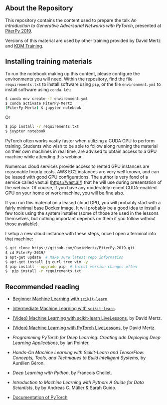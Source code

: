 ## About the Repository

This repository contains the content used to prepare the talk *An introduction to 
Generative Adversarial Networks with PyTorch*, presented at 
[PiterPy 2019](https://piterpy.com/).

Versions of this material are used by other training provided by David Mertz 
and [KDM Training](http://kdm.training).

## Installing training materials

To run the notebook making up this content, please configure the environments 
you will need.  Within the repository, find the file `requirements.txt`
to install software using `pip`, or the file `environment.yml` to
install software using `conda`.  I.e.:

```bash
$ conda env create -f environment.yml
$ conda activate PiterPy-Mertz
(PiterPy-Mertz) $ jupyter notebook 
```

Or

```bash
$ pip install -r requirements.txt
$ juypter notebook 
```

PyTorch often works vastly faster when utilizing a CUDA GPU to
perform training.  Students who wish to be able to follow along
running the material on their own machines in real time, are advised
to obtain access to a GPU machine while attending this webinar.
 
Numerous cloud services provide access to rented GPU instances are
reasonable hourly costs.  AWS EC2 instances are very well known, and
can be leased with good GPU configurations.  The author is very fond
of a service called vast.ai (https://vast.ai/) that he will use
during presentation of the webinar.   Of course, if you have any
moderately recent CUDA-enabled GPU on your home or work machine, you
will be fine also.

If you run this material on a leased cloud GPU, you will probably
start with a fairly minimal base Docker image.  It will probably be
a good idea to install a few tools using the system installer (some
of those are used in the lessons themselves, but nothing important
depends on them if you follow without those available).

I setup a new cloud instance with these steps, once I open a
terminal into that machine:

```bash
$ git clone https://github.com/DavidMertz/PiterPy-2019.git
$ cd PiterPy-2019/
$ apt-get update  # Make sure latest repo information
$ apt-get install jq curl tree vim -y
$ pip install --upgrade pip  # latest version changes often
$  pip install -r requirements.txt
```

## Recommended reading

* [Beginner Machine Learning with `scikit-learn`](https://github.com/DavidMertz/ML-Live-Beginner).

* [Intermediate Machine Learning with `scikit-learn`](https://github.com/DavidMertz/ML-Live-Intermediate).

* [(Video) Machine Learning with scikit-learn LiveLessons](https://www.oreilly.com/library/view/machine-learning-with/9780135474198/), by David Mertz.

* [(Video) Machine Learning with PyTorch LiveLessons](https://www.oreilly.com/library/view/TODO), by David Mertz.

* _Programming PyTorch for Deep Learning: Creating adn Deploying Deep Learning Applications_, by Ian Pointer.

* _Hands-On Machine Learning with Scikit-Learn and TensorFlow: Concepts, Tools, and Techniques to Build Intelligent Systems_, by Aurélien Géron.

* _Deep Learning with Python_, by Francois Chollet.

* _Introduction to Machine Learning with Python: A Guide for Data Scientists_, by by Andreas C. Müller & Sarah Guido.

* [Documentation of PyTorch](https://pytorch.org/docs/stable/index.html)
